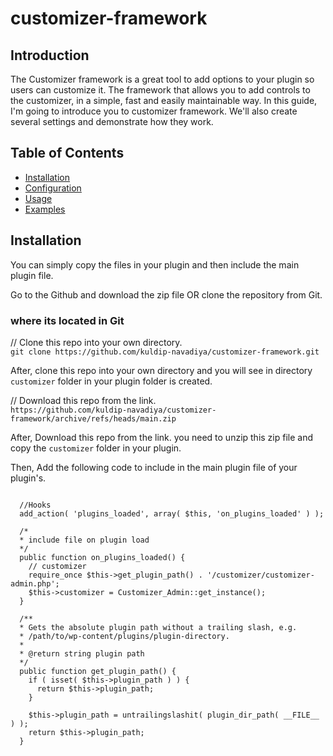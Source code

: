 # customizer-framework
## Introduction
The Customizer framework is a great tool to add options to your plugin so users can customize it. The framework that allows you to add controls to the customizer, in a simple, fast and easily maintainable way. In this guide, I'm going to introduce you to customizer framework. We'll also create several settings and demonstrate how they work.

## Table of Contents

- [Installation](#installation)
- [Configuration](#configuration)
- [Usage](#usage)
- [Examples](#examples)

## Installation
You can simply copy the files in your plugin and then include the main plugin file.

Go to the Github and download the zip file OR clone the repository from Git.

### where its located in Git
<p>// Clone this repo into your own directory.<br><code>git clone https://github.com/kuldip-navadiya/customizer-framework.git</code></p>

After, clone this repo into your own directory and you will see in directory <code>customizer</code> folder in your plugin folder is created.

<p>// Download this repo from the link.<br><code>https://github.com/kuldip-navadiya/customizer-framework/archive/refs/heads/main.zip</code></p>

After, Download this repo from the link. you need to unzip this zip file and copy the <code>customizer</code> folder in your plugin.

Then, Add the following code to include in the main plugin file of your plugin's.

<pre><code>
  //Hooks
  add_action( 'plugins_loaded', array( $this, 'on_plugins_loaded' ) );

  /*
  * include file on plugin load
  */
  public function on_plugins_loaded() {
    // customizer
    require_once $this->get_plugin_path() . '/customizer/customizer-admin.php';	
    $this->customizer = Customizer_Admin::get_instance();
  }
  
  /**
  * Gets the absolute plugin path without a trailing slash, e.g.
  * /path/to/wp-content/plugins/plugin-directory.
  *
  * @return string plugin path
  */
  public function get_plugin_path() {
    if ( isset( $this->plugin_path ) ) {
      return $this->plugin_path;
    }
  
    $this->plugin_path = untrailingslashit( plugin_dir_path( __FILE__ ) );
    return $this->plugin_path;
  }
</code></pre>
